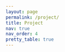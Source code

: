 ```yaml
---
layout: page
permalink: /project/
title: Project
nav: true
nav_order: 4
pretty_table: true
---
```


